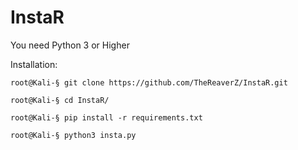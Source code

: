 # InstaR


You need Python 3 or Higher

Installation:

`root@Kali-§ git clone https://github.com/TheReaverZ/InstaR.git`

`root@Kali-§ cd InstaR/`

`root@Kali-§ pip install -r requirements.txt`

`root@Kali-§ python3 insta.py`

